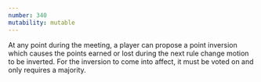 ```yaml
---
number: 340
mutability: mutable
---
```


At any point during the meeting, a player can propose a point inversion which causes the points earned or lost during the next rule change motion to be inverted. For the inversion to come into affect, it must be voted on and only requires a majority.
